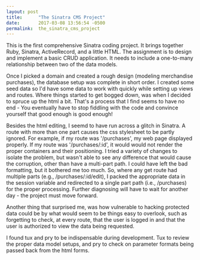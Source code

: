 ```yaml
---
layout: post
title:      "The Sinatra CMS Project"
date:       2017-03-08 13:56:54 -0500
permalink:  the_sinatra_cms_project
---
```


This is the first comprehensive Sinatra coding project. It brings together Ruby, Sinatra, ActiveRecord, and a little HTML. The assignment is to design and implement a basic CRUD application. It needs to include a one-to-many relationship between two of the data models.

Once I picked a domain and created a rough design (modeling merchandise purchases), the database setup was complete in short order. I created some seed data so I'd have some data to work with quickly while setting up views and routes. Where things started to get bogged down, was when I decided to spruce up the html a bit. That's a process that I find seems to have no end - You eventually have to stop fiddling with the code and convince yourself that good enough is good enough!

Besides the html editing, I seemd to have run across a glitch in Sinatra. A route with more than one part causes the css stylesheet to be partly ignored. For example, if my route was '/purchases', my web page displayed properly. If my route was '/purchases/:id', it would would not render the proper containers and their positioning. I tried a variety of changes to isolate the problem, but wasn't able to see any difference that would cause the corruption, other than have a multi-part path. I could have left the bad formatting, but it bothered me too much. So, where any get route had multiple parts (e.g., /purchases/:id/edit), I packed the appropriate data in the session variable and redirected to a single part path (i.e., /purchases) for the proper processing. Further diagnosing will have to wait for another day - the project must move forward.

Another thing that surprised me, was how vulnerable to hacking protected data could be by what would seem to be things easy to overlook, such as forgetting to check, at every route, that the user is logged in and that the user is authorized to view the data being requested.

I found tux and pry to be indispensable during development. Tux to review the proper data model setups, and pry to check on parameter formats being passed back from the html forms.
